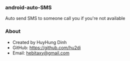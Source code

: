 ### android-auto-SMS
Auto send SMS to someone call you if you're not available

### About
- Created by HuyHung Dinh
- GitHub: https://github.com/hu2di
- Email: hebitaxy@gmail.com
